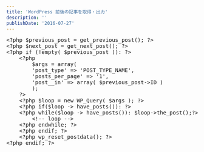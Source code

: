 ```yaml
---
title: 'WordPress 前後の記事を取得・出力'
description: ''
publishDate: '2016-07-27'
---
```


<pre class="brush: php; title: ; notranslate" title="">&lt;?php $previous_post = get_previous_post(); ?&gt;
&lt;?php $next_post = get_next_post(); ?&gt;
&lt;?php if (!empty( $previous_post )): ?&gt;
	&lt;?php
		$args = array(
		'post_type' =&gt; 'POST_TYPE_NAME',
		'posts_per_page' =&gt; '1',
		'post__in' =&gt; array( $previous_post-&gt;ID )
		);
	?&gt;
	&lt;?php $loop = new WP_Query( $args ); ?&gt;
	&lt;?php if($loop -&gt; have_posts()): ?&gt;
	&lt;?php while($loop -&gt; have_posts()): $loop-&gt;the_post();?&gt;
		&lt;!-- loop --&gt;
	&lt;?php endwhile; ?&gt;
	&lt;?php endif; ?&gt;
	&lt;?php wp_reset_postdata(); ?&gt;
&lt;?php endif; ?&gt;
</pre>

